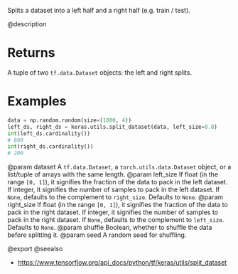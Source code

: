 Splits a dataset into a left half and a right half (e.g. train / test).

@description

# Returns
A tuple of two `tf.data.Dataset` objects:
the left and right splits.

# Examples
```python
data = np.random.random(size=(1000, 4))
left_ds, right_ds = keras.utils.split_dataset(data, left_size=0.8)
int(left_ds.cardinality())
# 800
int(right_ds.cardinality())
# 200
```

@param dataset
    A `tf.data.Dataset`, a `torch.utils.data.Dataset` object,
    or a list/tuple of arrays with the same length.
@param left_size If float (in the range `[0, 1]`), it signifies
    the fraction of the data to pack in the left dataset. If integer, it
    signifies the number of samples to pack in the left dataset. If
    `None`, defaults to the complement to `right_size`.
    Defaults to `None`.
@param right_size If float (in the range `[0, 1]`), it signifies
    the fraction of the data to pack in the right dataset.
    If integer, it signifies the number of samples to pack
    in the right dataset.
    If `None`, defaults to the complement to `left_size`.
    Defaults to `None`.
@param shuffle Boolean, whether to shuffle the data before splitting it.
@param seed A random seed for shuffling.

@export
@seealso
+ <https://www.tensorflow.org/api_docs/python/tf/keras/utils/split_dataset>
